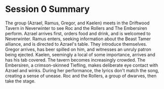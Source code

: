 # Session 0 Summary

The group (Azrael, Ramus, Gregor, and Kaelen) meets in the Driftwood Tavern in Neverwinter to see Roc and the Rollers and The Embersiren perform.  Azrael arrives first, orders food and drink, and is welcomed to Neverwinter. Ramus enters, seeking information about the Beast Tamer alliance, and is directed to Azrael's table. They introduce themselves. Gregor arrives, has beer spilled on him, and witnesses an unruly patron being ejected. Kaelen, seemingly a local of some importance, arrives and has his tab covered.  The tavern becomes increasingly crowded. The Embersiren, a crimson-skinned Tiefling, makes deliberate eye contact with Azrael and winks. During her performance, the lyrics don't match the song, creating a sense of unease.  Roc and the Rollers, a group of dwarves, then take the stage.